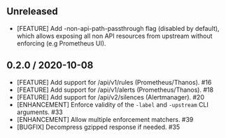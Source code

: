 ## Unreleased

* [FEATURE] Add -non-api-path-passthrough flag (disabled by default), which allows
 exposing all non API resources from upstream without enforcing (e.g Prometheus UI).

## 0.2.0 / 2020-10-08

* [FEATURE] Add support for /api/v1/rules (Prometheus/Thanos). #16
* [FEATURE] Add support for /api/v1/alerts (Prometheus/Thanos). #18
* [FEATURE] Add support for /api/v2/silences (Alertmanager). #20
* [ENHANCEMENT] Enforce validity of the `-label` and `-upstream` CLI arguments. #33
* [ENHANCEMENT] Allow multiple enforcement matchers. #39
* [BUGFIX] Decompress gzipped response if needed. #35
